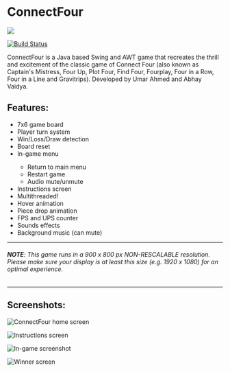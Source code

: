 # ConnectFour

![](http://i.imgur.com/HRJG1nr.png)

[![Build Status](https://travis-ci.org/umar-ahmed/ConnectFour.svg?branch=master)](https://travis-ci.org/umar-ahmed/ConnectFour)

ConnectFour is a Java based Swing and AWT game that recreates the thrill and excitement of the classic game of Connect Four (also known as Captain's Mistress, Four Up, Plot Four, Find Four, Fourplay, Four in a Row, Four in a Line and Gravitrips). Developed by Umar Ahmed and Abhay Vaidya.

## Features:
<ul>
  <li>7x6 game board</li>
  <li>Player turn system</li>
  <li>Win/Loss/Draw detection</li>
  <li>Board reset</li>
  <li>In-game menu</li>
  <ul>
    <li>Return to main menu</li>
    <li>Restart game</li>
    <li>Audio mute/unmute</li>
  </ul>
  <li>Instructions screen</li>
  <li>Multithreaded!</li>
  <li>Hover animation</li>
  <li>Piece drop animation</li>
  <li>FPS and UPS counter</li>
  <li>Sounds effects</li>
  <li>Background music (can mute)</li>
</ul>

---
###### **NOTE**: This game runs in a 900 x 800 px *NON-RESCALABLE* resolution. Please make sure your display is at least this size (e.g. 1920 x 1080) for an optimal experience.
---

## Screenshots:
![ConnectFour home screen](https://i.gyazo.com/5857d2e055441e772cfb53282f4aae93.png)

![Instructions screen](https://i.gyazo.com/122c2816756ac16224a7fbd91ba788e5.png)

![In-game screenshot](https://i.gyazo.com/8c9753d3b020a79f8c92062255abe145.png)

![Winner screen](https://i.gyazo.com/71d4e8410ca1789ebe1ad5bb74f9d72b.png)
